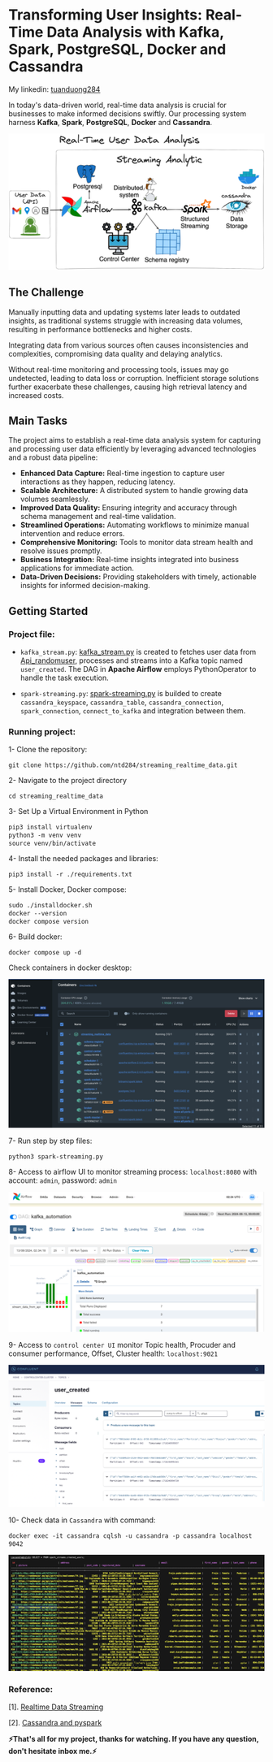 # Transforming User Insights: Real-Time Data Analysis with Kafka, Spark, PostgreSQL, Docker and Cassandra

My linkedin: [tuanduong284](https://linkedin.com/in/tuanduong284)

In today's data-driven world, real-time data analysis is crucial for businesses to make informed decisions swiftly. Our processing system harness <b>Kafka</b>, <b>Spark</b>, <b>PostgreSQL</b>, <b>Docker</b> and <b>Cassandra</b>.

<p align="center">
  <img src="images/background.png" alt="Wallpaper">
</p>

## The Challenge

Manually inputting data and updating systems later leads to outdated insights, as traditional systems struggle with increasing data volumes, resulting in performance bottlenecks and higher costs. 

Integrating data from various sources often causes inconsistencies and complexities, compromising data quality and delaying analytics. 

Without real-time monitoring and processing tools, issues may go undetected, leading to data loss or corruption. Inefficient storage solutions further exacerbate these challenges, causing high retrieval latency and increased costs.

## Main Tasks

The project aims to establish a real-time data analysis system for capturing and processing user data efficiently by leveraging advanced technologies and a robust data pipeline:

- <b>Enhanced Data Capture:</b> Real-time ingestion to capture user interactions as they happen, reducing latency.
- <b>Scalable Architecture:</b> A distributed system to handle growing data volumes seamlessly.
- <b>Improved Data Quality:</b> Ensuring integrity and accuracy through schema management and real-time validation.
- <b>Streamlined Operations:</b> Automating workflows to minimize manual intervention and reduce errors.
- <b>Comprehensive Monitoring:</b> Tools to monitor data stream health and resolve issues promptly.
- <b>Business Integration:</b> Real-time insights integrated into business applications for immediate action.
- <b>Data-Driven Decisions:</b> Providing stakeholders with timely, actionable insights for informed decision-making.

## Getting Started

###  Project file:

- `kafka_stream.py`: [kafka_stream.py](dags/kafka_stream.py) is created to fetches user data from [Api_randomuser](https://randomuser.me), processes and streams into a Kafka topic named `user_created`. The DAG in <b>Apache Airflow</b> employs PythonOperator to handle the task execution. 

- `spark-streaming.py`:  [spark-streaming.py](spark-streaming.py) is builded to create `cassandra_keyspace`, `cassandra_table`, `cassandra_connection`, `spark_connection`, `connect_to_kafka` and integration between them.

### Running project:

1- Clone the repository:

```
git clone https://github.com/ntd284/streaming_realtime_data.git
```

2- Navigate to the project directory

```
cd streaming_realtime_data
```

3- Set Up a Virtual Environment in Python

```
pip3 install virtualenv
python3 -m venv venv
source venv/bin/activate
```

4- Install the needed packages and libraries:

```
pip3 install -r ./requirements.txt
```

5- Install Docker, Docker compose:

```
sudo ./installdocker.sh
docker --version
docker compose version
```

6- Build docker:

```
docker compose up -d
```

Check containers in docker desktop:

<p align="center">
  <img src="images/docker_desktop.png" alt="Wallpaper">
</p>


7- Run step by step files:

```
python3 spark-streaming.py
```

8- Access to airflow UI to monitor streaming process: `localhost:8080` with account: `admin`, password: `admin`

<p align="center">
  <img src="images/airflow.png" alt="Wallpaper">
</p>

9- Access to `control center UI` monitor Topic health, Procuder and consumer performance, Offset, Cluster health: `localhost:9021`

<p align="center">
  <img src="images/control-center.png" alt="Wallpaper">
</p>

10- Check data in `Cassandra` with command:

```
docker exec -it cassandra cqlsh -u cassandra -p cassandra localhost 9042
```

<p align="center">
  <img src="images/cassandra.png" alt="Wallpaper">
</p>

### Reference:

[1]. [Realtime Data Streaming](https://www.youtube.com/watch?v=GqAcTrqKcrY)

[2]. [Cassandra and pyspark](https://medium.com/@yoke_techworks/cassandra-and-pyspark-5d7830512f19)

<b> ⚡️That's all for my project, thanks for watching. If you have any question, don't hesitate inbox me.⚡️</b>